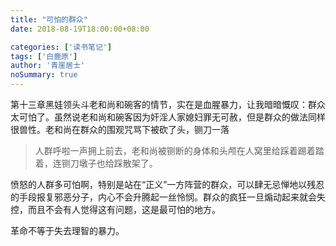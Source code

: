 ```yaml
---
title: "可怕的群众"
date: 2018-08-19T18:00:00+08:00

categories: ['读书笔记']
tags: ['白鹿原']
author: '青崖居士'
noSummary: true
---
```


第十三章黑娃领头斗老和尚和碗客的情节，实在是血腥暴力，让我暗暗慨叹：群众太可怕了。虽然说老和尚和碗客因为奸淫人家媳妇罪无可赦，但是群众的做法同样很兽性。老和尚在群众的围观咒骂下被砍了头，铡刀一落

> 人群呼啦一声拥上前去，老和尚被铡断的身体和头颅在人窝里给踩着踢着踏着，连铡刀墩子也给踩散架了。

愤怒的人群多可怕啊，特别是站在“正义”一方阵营的群众，可以肆无忌惮地以残忍的手段报复邪恶分子，内心不会升腾起一丝怜悯。群众的疯狂一旦煽动起来就会失控，而且不会有人觉得这有问题，这是最可怕的地方。

革命不等于失去理智的暴力。
